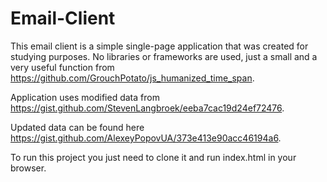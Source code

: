 # Email-Client

This email client is a simple single-page application that was created for studying purposes.
No libraries or frameworks are used, just a small and a very useful function from https://github.com/GrouchPotato/js_humanized_time_span.

Application uses modified data from https://gist.github.com/StevenLangbroek/eeba7cac19d24ef72476.

Updated data can be found here https://gist.github.com/AlexeyPopovUA/373e413e90acc46194a6.

To run this project you just need to clone it and run index.html in your browser.